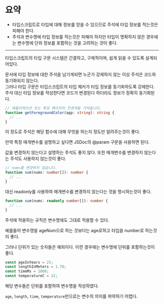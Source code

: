 # 요약

- 타입스크립트로 타입에 대해 정보를 얻을 수 있으므로 주석에 타입 정보를 적는것은 피해야 한다.
- 주석과 변수명에 타입 정보를 적는것은 피해야 하지만 타입이 명확하지 않은 경우에는 변수명에 단위 정보를 포함하는 것을 고려하는 것이 좋다.

---

타입스크립트의 타입 구문 시스템은 간결하고, 구체적이며, 쉽게 읽을 수 있도록 설계되어있다.

문서에 타입 정보에 대한 주석을 남기게되면 누군가 강제하지 않는 이상 주석은 코드와 동기화되지 않는다.<br>
그러나 타입 구문은 타입스크립트의 타입 체커가 타입 정보를 동기화하도록 강제한다.<br>
주석 대신 타입 정보를 작성한다면 코드가 변경된다 하더라도 정보가 정확히 동기화된다.

```typescript
// 애플리케이션 또는 특정 페이지의 전경색을 가져옵니다.
function getForegroundColor(app: string): string {
  // ...
}
```

이 정도로 주석은 해당 함수에 대해 무엇을 하는지 정도만 알려주는것이 좋다.

만약 특정 매개변수를 설명하고 싶다면 JSDoc의 @param 구문을 사용하면 된다.

값을 변경하지 않는다고 설명하는 주석도 좋지 않다. 또한 매개변수를 변경하지 않는다는 주석도 사용하지 않는것이 좋다.

```typescript
// nums를 변경하지 않습니다.
function sum(nums: number[]): number {
  // ...
}
```

대신 readonly를 사용하여 매개변수를 변경하지 않는다는 것을 명시하는것이 좋다.

```typescript
function sum(nums: readonly number[]): number {
  // ...
}
```

주석에 적용하는 규칙은 변수명에도 그대로 적용할 수 있다.

예를들어 변수명을 ageNum으로 하는 것보다는 age로하고 타입을 number로 하는것이 좋다.

그러나 단위가 있는 숫자들은 예외이다. 이런 경우에는 변수명에 단위를 포함하는것이 좋다.

```typescript
const ageInYears = 25;
const lengthInMeters = 1.78;
const timeMs = 1000;
const temperatureC = 22;
```

해당 변수들은 단위를 포함하여 변수명을 작성하였다.

`age`, `length`, `time`, `temperature`만으로는 변수의 의미를 파악하기 어렵다.
